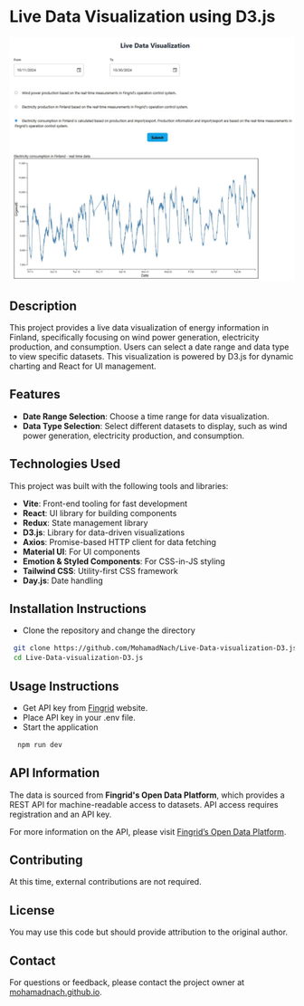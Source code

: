 # Live Data Visualization using D3.js

![Energy Data Visualization](./Documentation/Electricity-consumption-in-Finland.jpg)

## Description

This project provides a live data visualization of energy information in Finland, specifically focusing on wind power generation, electricity production, and consumption. Users can select a date range and data type to view specific datasets. This visualization is powered by D3.js for dynamic charting and React for UI management.

## Features

- **Date Range Selection**: Choose a time range for data visualization.
- **Data Type Selection**: Select different datasets to display, such as wind power generation, electricity production, and consumption.

## Technologies Used

This project was built with the following tools and libraries:

- **Vite**: Front-end tooling for fast development
- **React**: UI library for building components
- **Redux**: State management library
- **D3.js**: Library for data-driven visualizations
- **Axios**: Promise-based HTTP client for data fetching
- **Material UI**: For UI components
- **Emotion & Styled Components**: For CSS-in-JS styling
- **Tailwind CSS**: Utility-first CSS framework
- **Day.js**: Date handling

## Installation Instructions

- Clone the repository and change the directory

```sh
 git clone https://github.com/MohamadNach/Live-Data-visualization-D3.js.git
 cd Live-Data-visualization-D3.js
```

## Usage Instructions

- Get API key from [Fingrid](https://data.fingrid.fi/en/instructions) website.
- Place API key in your .env file.
- Start the application

```sh
  npm run dev
```

## API Information

The data is sourced from **Fingrid's Open Data Platform**, which provides a REST API for machine-readable access to datasets. API access requires registration and an API key.

For more information on the API, please visit [Fingrid’s Open Data Platform](https://data.fingrid.fi/).

## Contributing

At this time, external contributions are not required.

## License

You may use this code but should provide attribution to the original author.

## Contact

For questions or feedback, please contact the project owner at [mohamadnach.github.io](https://mohamadNach.github.io).

```

```

